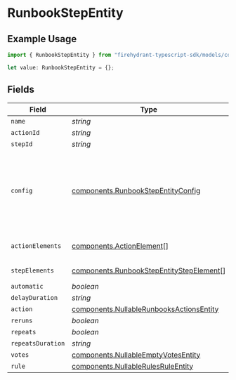 # RunbookStepEntity

## Example Usage

```typescript
import { RunbookStepEntity } from "firehydrant-typescript-sdk/models/components";

let value: RunbookStepEntity = {};
```

## Fields

| Field                                                                                                | Type                                                                                                 | Required                                                                                             | Description                                                                                          |
| ---------------------------------------------------------------------------------------------------- | ---------------------------------------------------------------------------------------------------- | ---------------------------------------------------------------------------------------------------- | ---------------------------------------------------------------------------------------------------- |
| `name`                                                                                               | *string*                                                                                             | :heavy_minus_sign:                                                                                   | N/A                                                                                                  |
| `actionId`                                                                                           | *string*                                                                                             | :heavy_minus_sign:                                                                                   | N/A                                                                                                  |
| `stepId`                                                                                             | *string*                                                                                             | :heavy_minus_sign:                                                                                   | N/A                                                                                                  |
| `config`                                                                                             | [components.RunbookStepEntityConfig](../../models/components/runbookstepentityconfig.md)             | :heavy_minus_sign:                                                                                   | An unstructured object of key/value pairs describing the config settings for the step.               |
| `actionElements`                                                                                     | [components.ActionElement](../../models/components/actionelement.md)[]                               | :heavy_minus_sign:                                                                                   | A list of action elements                                                                            |
| `stepElements`                                                                                       | [components.RunbookStepEntityStepElement](../../models/components/runbookstepentitystepelement.md)[] | :heavy_minus_sign:                                                                                   | A list of step elements                                                                              |
| `automatic`                                                                                          | *boolean*                                                                                            | :heavy_minus_sign:                                                                                   | N/A                                                                                                  |
| `delayDuration`                                                                                      | *string*                                                                                             | :heavy_minus_sign:                                                                                   | N/A                                                                                                  |
| `action`                                                                                             | [components.NullableRunbooksActionsEntity](../../models/components/nullablerunbooksactionsentity.md) | :heavy_minus_sign:                                                                                   | N/A                                                                                                  |
| `reruns`                                                                                             | *boolean*                                                                                            | :heavy_minus_sign:                                                                                   | N/A                                                                                                  |
| `repeats`                                                                                            | *boolean*                                                                                            | :heavy_minus_sign:                                                                                   | N/A                                                                                                  |
| `repeatsDuration`                                                                                    | *string*                                                                                             | :heavy_minus_sign:                                                                                   | N/A                                                                                                  |
| `votes`                                                                                              | [components.NullableEmptyVotesEntity](../../models/components/nullableemptyvotesentity.md)           | :heavy_minus_sign:                                                                                   | N/A                                                                                                  |
| `rule`                                                                                               | [components.NullableRulesRuleEntity](../../models/components/nullablerulesruleentity.md)             | :heavy_minus_sign:                                                                                   | N/A                                                                                                  |